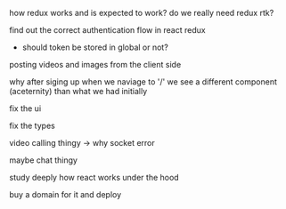 how redux works and is expected to work? do we really need redux rtk?

find out the correct authentication flow in react redux
- should token be stored in global or not?

posting videos and images from the client side

why after siging up when we naviage to '/' we see a different component (aceternity) than what we had initially

fix the ui

fix the types

video calling thingy -> why socket error

maybe chat thingy

study deeply how react works under the hood

buy a domain for it and deploy

